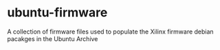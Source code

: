 # ubuntu-firmware
A collection of firmware files used to populate the Xilinx firmware debian pacakges in the Ubuntu Archive
